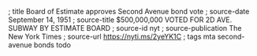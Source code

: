 ; title Board of Estimate approves Second Avenue bond vote
; source-date September 14, 1951
; source-title $500,000,000 VOTED FOR 2D AVE. SUBWAY BY ESTIMATE BOARD
; source-id nyt
; source-publication The New York Times
; source-url https://nyti.ms/2yeYK1C
; tags mta second-avenue bonds todo
